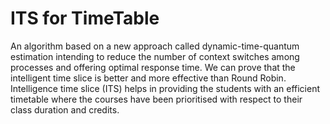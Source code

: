 # ITS for TimeTable
An algorithm based on a new approach called dynamic-time-quantum estimation intending to reduce the number of context switches among processes and offering optimal response time.
We can prove that the intelligent time slice is better and more effective than Round Robin.
Intelligence time slice (ITS) helps in providing the students with an efficient timetable where the courses have been prioritised with respect to their class duration and credits.

